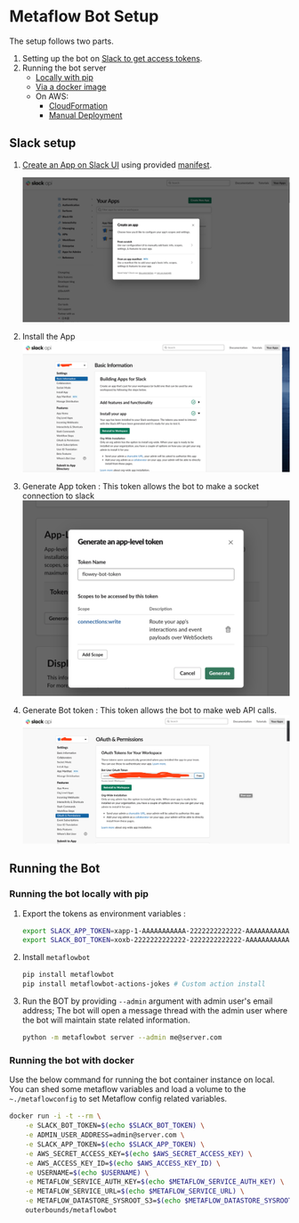 # Metaflow Bot Setup

The setup follows two parts.

1. Setting up the bot on [Slack to get access tokens](##Slack-setup).
2. Running the bot server 
    - [Locally with pip](###Running-the-bot-locally-with-pip)
    - [Via a docker image](###Running-the-bot-with-docker)
    - On AWS:
        - [CloudFormation](./CF-Deployment.md)
        - [Manual Deployment](./Deployment-Manual.md)
## Slack setup

1. [Create an App on Slack UI](https://api.slack.com/apps) using provided [manifest](../manifest.yml).

    ![](images/slacksetup.png)

2. Install the App
    ![](images/app_install.png)

3. Generate App token : This token allows the bot to make a socket connection to slack
    ![](images/app-token.png)

4. Generate Bot token : This token allows the bot to make web API calls.
    ![](images/bot-token.png)

## Running the Bot

### Running the bot locally with pip

1. Export the tokens as environment variables :
    
    ```sh
    export SLACK_APP_TOKEN=xapp-1-AAAAAAAAAAA-2222222222222-AAAAAAAAAAAAAAAAAAAAAAAAAAAAAAAAAAAAAAAAAAAAAAAAAAAAAAAAAAAAAAAA
    export SLACK_BOT_TOKEN=xoxb-2222222222222-2222222222222-AAAAAAAAAAAAAAAAAAAAAAAA
    ```
2. Install `metaflowbot`
    
    ```sh
    pip install metaflowbot
    pip install metaflowbot-actions-jokes # Custom action install
    ```

3. Run the BOT by providing `--admin` argument with admin user's email address; The bot will open a message thread with the admin user where the bot will maintain state related information.
    
    ```sh
    python -m metaflowbot server --admin me@server.com
    ```
### Running the bot with docker

Use the below command for running the bot container instance on local. You can shed some metaflow variables and load a volume to the `~./metaflowconfig` to set Metaflow config related variables.

```sh
docker run -i -t --rm \
    -e SLACK_BOT_TOKEN=$(echo $SLACK_BOT_TOKEN) \
    -e ADMIN_USER_ADDRESS=admin@server.com \
    -e SLACK_APP_TOKEN=$(echo $SLACK_APP_TOKEN) \
    -e AWS_SECRET_ACCESS_KEY=$(echo $AWS_SECRET_ACCESS_KEY) \
    -e AWS_ACCESS_KEY_ID=$(echo $AWS_ACCESS_KEY_ID) \
    -e USERNAME=$(echo $USERNAME) \
    -e METAFLOW_SERVICE_AUTH_KEY=$(echo $METAFLOW_SERVICE_AUTH_KEY) \
    -e METAFLOW_SERVICE_URL=$(echo $METAFLOW_SERVICE_URL) \
    -e METAFLOW_DATASTORE_SYSROOT_S3=$(echo $METAFLOW_DATASTORE_SYSROOT_S3) \
    outerbounds/metaflowbot
```
